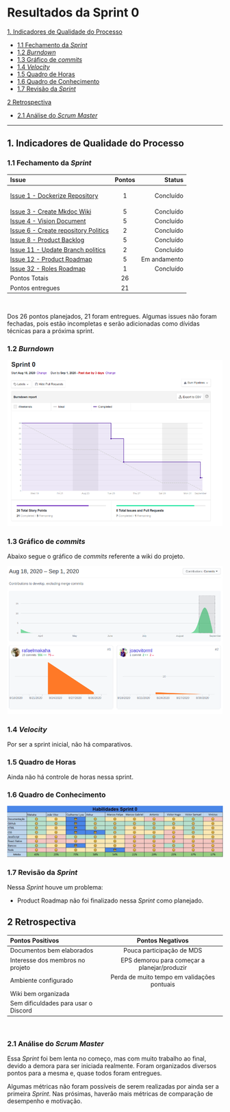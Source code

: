 # Resultados da Sprint 0

[1. Indicadores de Qualidade do Processo](#1-indicadores-de-qualidade-do-processo)
  - [1.1 Fechamento da _Sprint_](#11-fechamento-da-sprint)
  - [1.2 _Burndown_](#12-burndown)
  - [1.3 Gráfico de _commits_](#13-gráfico-de-commits)
  - [1.4 _Velocity_](#14-velocity)
  - [1.5 Quadro de Horas](#15-quadro-de-horas)
  - [1.6 Quadro de Conhecimento](#16-quadro-de-conhecimento)
  - [1.7 Revisão da _Sprint_](#17-revisão-da-sprint)
  
[2 Retrospectiva](#2-retrospectiva)
  - [2.1 Análise do _Scrum Master_](#21-análise-do-scrum-master) 

------

## 1. Indicadores de Qualidade do Processo

### 1.1 Fechamento da _Sprint_
| Issue       | Pontos     | Status     |
| :------------- | :----------: | -----------: |
| [Issue 1 - Dockerize Repository](https://github.com/fga-eps-mds/2020.1-Grupo2-wiki/issues/1) | 1 | <p style="backgroundColor:green">Concluído<p> |
[Issue 3 - Create Mkdoc Wiki](https://github.com/fga-eps-mds/2020.1-Grupo2-wiki/issues/3) | 5 | Concluído 
[Issue 4 - Vision Document](https://github.com/fga-eps-mds/2020.1-Grupo2-wiki/issues/4) | 5 | Concluído |
[Issue 6 - Create repository Politics](https://github.com/fga-eps-mds/2020.1-Grupo2-wiki/issues/6) | 2 | Concluído |
[Issue 8 - Product Backlog](https://github.com/fga-eps-mds/2020.1-Grupo2-wiki/issues/8) | 5 | Concluído |
[Issue 11 - Update Branch politics](https://github.com/fga-eps-mds/2020.1-Grupo2-wiki/issues/11) | 2 | Concluído |
[Issue 12 - Product Roadmap](https://github.com/fga-eps-mds/2020.1-Grupo2-wiki/issues/12) | 5 | Em andamento |
[Issue 32 - Roles Roadmap](https://github.com/fga-eps-mds/2020.1-Grupo2-wiki/issues/12) | 1 | Concluído |
| Pontos Totais | 26 | |
| Pontos entregues | 21 |  |

<br/>

Dos 26 pontos planejados, 21 foram entregues. Algumas issues não foram fechadas, pois estão incompletas e serão adicionadas como dívidas técnicas para a próxima sprint.

### 1.2 _Burndown_

![](img/burndown.png)

### 1.3 Gráfico de _commits_

Abaixo segue o gráfico de _commits_ referente a wiki do projeto.

![](img/commits.png)

### 1.4 _Velocity_

Por ser a sprint inicial, não há comparativos.

### 1.5 Quadro de Horas

Ainda não há controle de horas nessa sprint.

### 1.6 Quadro de Conhecimento

![](img/quadroConhecimento.jpg)


### 1.7 Revisão da _Sprint_

Nessa _Sprint_ houve um problema:

* Product Roadmap não foi finalizado nessa _Sprint_ como planejado.

## 2 Retrospectiva

| Pontos Positivos | Pontos Negativos |
| :------------- | :----------: |
|  Documentos bem elaborados | Pouca participação de MDS |
| Interesse dos membros no projeto | EPS demorou para começar a planejar/produzir |
| Ambiente configurado | Perda de muito tempo em validações pontuais |
| Wiki bem organizada |  |
| Sem dificuldades para usar o Discord |  |

<br>

### 2.1 Análise do _Scrum Master_

Essa _Sprint_ foi bem lenta no começo, mas com muito trabalho ao final, devido a demora para ser iniciada realmente. Foram organizados diversos pontos para a mesma e, quase todos foram entregues.

Algumas métricas não foram possíveis de serem realizadas por ainda ser a primeira _Sprint_. Nas prósimas, haverão mais métricas de comparação de desempenho e motivação.
